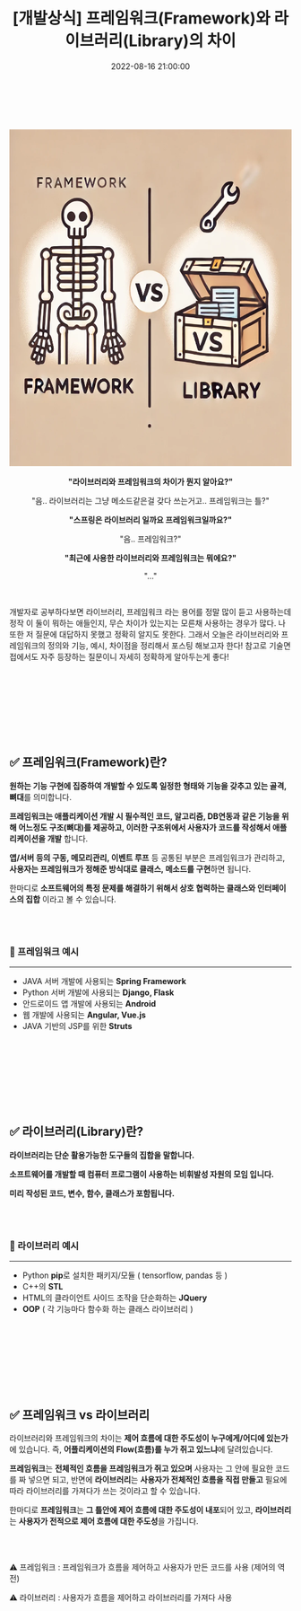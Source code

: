 ﻿---
permalink: /2022-08-16-프레임워크 vs 라이브러리/
published: true
title: "[개발상식] 프레임워크(Framework)와 라이브러리(Library)의 차이"
date: 2022-08-16 21:00:00
toc: true
toc_sticky: true
toc_label: "프레임워크 vs 라이브러리"
description: "프레임워크 라이브러리 차이. 라이브러리 프레임워크 차이."
categories:
- 개발상식
tags:
- 라이브러리
- 프레임워크
- 개발상식
---

<br><br>

<p align="center">
  <img src="https://github.com/idkim97/idkim97.github.io/blob/master/img/framework1.webp?raw=true" width="600" height="600" alt="프레임워크와 라이브러리의 차이">
</p>


<div style="text-align :center;">

**"라이브러리와 프레임워크의 차이가 뭔지 알아요?"**  

"음.. 라이브러리는 그냥 메소드같은걸 갖다 쓰는거고.. 프레임워크는 틀?"  

**"스프링은 라이브러리 일까요 프레임워크일까요?"**  

"음.. 프레임워크?"  

**"최근에 사용한 라이브러리와 프레임워크는 뭐에요?"**  

"..."  

</div>

<br>

개발자로 공부하다보면 라이브러리, 프레임워크 라는 용어를 정말 많이 듣고 사용하는데 정작 이 둘이 뭐하는 애들인지, 무슨 차이가 있는지는 모른채 사용하는 경우가 많다. 나 또한 저 질문에 대답하지 못했고 정확히 알지도 못한다. 그래서 오늘은 라이브러리와 프레임워크의 정의와 기능, 예시, 차이점을 정리해서 포스팅 해보고자 한다! 참고로 기술면접에서도 자주 등장하는 질문이니 자세히 정확하게 알아두는게 좋다!

<br><br><br><br><br><br><Br>

## ✅ 프레임워크(Framework)란?

**원하는 기능 구현에 집중하여 개발할 수 있도록 일정한 형태와 기능을 갖추고 있는 골격, 뼈대**를 의미합니다. 

**프레임워크는 애플리케이션 개발 시 필수적인 코드, 알고리즘, DB연동과 같은 기능을 위해 어느정도 구조(뼈대)를 제공하고, 이러한 구조위에서 사용자가 코드를 작성해서 애플리케이션을 개발** 합니다. 

**앱/서버 등의 구동, 메모리관리, 이벤트 루프** 등 공통된 부분은 프레임워크가 관리하고, **사용자는 프레임워크가 정해준 방식대로 클래스, 메소드를 구현**하면 됩니다.

한마디로 **소프트웨어의 특정 문제를 해결하기 위해서 상호 협력하는 클래스와 인터페이스의 집합** 이라고 볼 수 있습니다.


<br><br>

### 📌 프레임워크 예시
<hr>

- JAVA 서버 개발에 사용되는 **Spring Framework**
- Python 서버 개발에 사용되는 **Django, Flask**
- 안드로이드 앱 개발에 사용되는 **Android**
- 웹 개발에 사용되는 **Angular, Vue.js**
- JAVA 기반의 JSP를 위한 **Struts**


<br><br><br><br><br><Br><Br>

## ✅ 라이브러리(Library)란?
**라이브러리는 단순 활용가능한 도구들의 집합을 말합니다.**

**소프트웨어를 개발할 때 컴퓨터 프로그램이 사용하는 비휘발성 자원의 모임 입니다.**

**미리 작성된 코드, 변수, 함수, 클래스가 포함됩니다.**


<br><br>

### 📌 라이브러리 예시
<hr>

- Python **pip**로 설치한 패키지/모듈 ( tensorflow, pandas 등 )
- C++의 **STL**
- HTML의 클라이언트 사이드 조작을 단순화하는 **JQuery**
- **OOP** ( 각 기능마다 함수화 하는 클래스 라이브러리 )


<br><br><br><br><Br><Br><Br>

## ✅ 프레임워크 vs 라이브러리

라이브러리와 프레임워크의 차이는 **제어 흐름에 대한 주도성이 누구에게/어디에 있는가**에 있습니다. 즉, **어플리케이션의 Flow(흐름)를 누가 쥐고 있느냐**에 달려있습니다.

**프레임워크**는 **전체적인 흐름을 프레임워크가 쥐고 있으며** 사용자는 그 안에 필요한 코드를 짜 넣으면 되고,
반면에 **라이브러리**는 **사용자가 전체적인 흐름을 직접 만들고** 필요에 따라 라이브러리를 가져다가 쓰는 것이라고 할 수 있습니다.

한마디로 **프레임워크**는 **그 틀안에 제어 흐름에 대한 주도성이 내포**되어 있고, **라이브러리**는 **사용자가 전적으로 제어 흐름에 대한 주도성**을 가집니다.

<br><br>

<p class="notice--danger">
⚠️ 프레임워크 : 프레임워크가 흐름을 제어하고 사용자가 만든 코드를 사용 (제어의 역전)  
</p>

<p class="notice--danger">
⚠️ 라이브러리 : 사용자가 흐름을 제어하고 라이브러리를 가져다 사용
</p>


<br><br><Br><Br>

